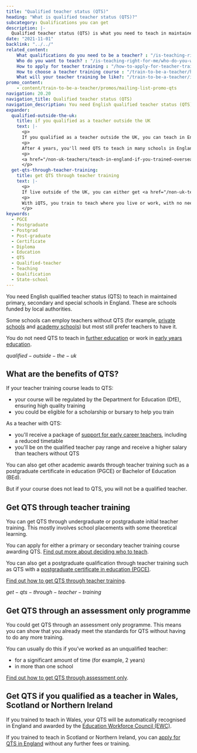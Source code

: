 ```yaml
---
title: "Qualified teacher status (QTS)"
heading: "What is qualified teacher status (QTS)?"
subcategory: Qualifications you can get
description: |-
  Qualified teacher status (QTS) is what you need to teach in maintained primary, secondary and special schools in England. Find out how to get QTS.
date: "2021-11-01"
backlink: "../../"
related_content:
    What qualifications do you need to be a teacher? : "/is-teaching-right-for-me/qualifications-you-need-to-teach"
    Who do you want to teach? : "/is-teaching-right-for-me/who-do-you-want-to-teach"
    How to apply for teacher training : "/how-to-apply-for-teacher-training"
    How to choose a teacher training course : "/train-to-be-a-teacher/how-to-choose-your-teacher-training-course"
    What will your teacher training be like?: "/train-to-be-a-teacher/initial-teacher-training"
promo_content:
    - content/train-to-be-a-teacher/promos/mailing-list-promo-qts
navigation: 20.20
navigation_title: Qualified teacher status (QTS)
navigation_description: You need English qualified teacher status (QTS) to teach in maintained schools in England. Find out how to get QTS through teacher training.
expander:
  qualified-outside-the-uk:
    title: if you qualified as a teacher outside the UK
    text: |-
      <p>
      If you qualified as a teacher outside the UK, you can teach in England for up to 4 years without QTS. However, having QTS may improve your chances of getting a teaching job in England.</p>
      <p>
      After 4 years, you'll need QTS to teach in many schools in England.</p>
      <p>
      <a href="/non-uk-teachers/teach-in-england-if-you-trained-overseas">Find out how to teach in England if you trained outside the UK</a>.
      </p>    
  get-qts-through-teacher-training:
    title: get QTS through teacher training
    text: |-
      <p>
      If live outside of the UK, you can either get <a href="/non-uk-teachers/teach-in-england-if-you-trained-overseas#english-qualified-teacher-status-qts">qualified teacher status (QTS)</a> or <a href="/non-uk-teachers/international-qualified-teacher-status">international qualified teacher status (iQTS)</a>.</p>
      <p>
      With iQTS, you train to teach where you live or work, with no need to visit the UK. If you get iQTS, you automatically get QTS.
      </p>
keywords:
  - PGCE
  - Postgraduate
  - Postgrad
  - Post-graduate
  - Certificate
  - Diploma
  - Education
  - QTS
  - Qualified-teacher
  - Teaching
  - Qualification
  - State-school
---
```


You need English qualified teacher status (QTS) to teach in maintained primary, secondary and special schools in England. These are schools funded by local authorities.

Some schools can employ teachers without QTS (for example, [private schools](https://www.gov.uk/types-of-school/private-schools) and [academy schools](https://www.gov.uk/types-of-school/academies)) but most still prefer teachers to have it.

You do not need QTS to teach in [further education](/is-teaching-right-for-me/become-a-further-education-teacher) or work in [early years education](/is-teaching-right-for-me/become-an-early-years-teacher).

$qualified-outside-the-uk$

## What are the benefits of QTS? 

If your teacher training course leads to QTS: 

* your course will be regulated by the Department for Education (DfE), ensuring high quality training 
* you could be eligible for a scholarship or bursary to help you train

As a teacher with QTS: 

* you'll receive a package of [support for early career teachers](/support-for-early-career-teachers), including a reduced timetable 
* you'll be on the qualified teacher pay range and receive a higher salary than teachers without QTS

You can also get other academic awards through teacher training such as a postgraduate certificate in education (PGCE) or Bachelor of Education (BEd).

But if your course does not lead to QTS, you will not be a qualified teacher.

## Get QTS through teacher training

You can get QTS through undergraduate or postgraduate initial teacher training. This mostly involves school placements with some theoretical learning.

You can apply for either a primary or secondary teacher training course awarding QTS. [Find out more about deciding who to teach](/is-teaching-right-for-me/who-do-you-want-to-teach).

You can also get a postgraduate qualification through teacher training such as QTS with a [postgraduate certificate in education (PGCE)](/train-to-be-a-teacher/what-is-a-pgce).

[Find out how to get QTS through teacher training](/train-to-be-a-teacher).

$get-qts-through-teacher-training$

## Get QTS through an assessment only programme

You could get QTS through an assessment only programme. This means you can show that you already meet the standards for QTS without having to do any more training.

You can usually do this if you’ve worked as an unqualified teacher:

* for a significant amount of time (for example, 2 years)
* in more than one school

[Find out how to get QTS through assessment only](/train-to-be-a-teacher/assessment-only-route-to-qts ).

## Get QTS if you qualified as a teacher in Wales, Scotland or Northern Ireland

If you trained to teach in Wales, your QTS will be automatically recognised in England and awarded by the [Education Workforce Council (EWC)](https://www.ewc.wales/site/index.php/en/).

If you trained to teach in Scotland or Northern Ireland, you can [apply for QTS in England](https://apply-for-qts-in-england.education.gov.uk/eligibility/start) without any further fees or training.
